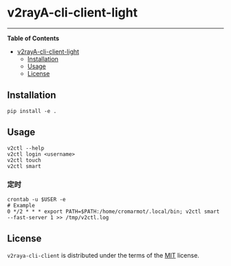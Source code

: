 # v2rayA-cli-client-light

<!-- [![PyPI - Version](https://img.shields.io/pypi/v/v2raya-cli-client.svg)](https://pypi.org/project/v2raya-cli-client) -->
<!-- [![PyPI - Python Version](https://img.shields.io/pypi/pyversions/v2raya-cli-client.svg)](https://pypi.org/project/v2raya-cli-client) -->

-----

**Table of Contents**

- [v2rayA-cli-client-light](#v2raya-cli-client-light)
  - [Installation](#installation)
  - [Usage](#usage)
  - [License](#license)

## Installation

```console
pip install -e .
```

## Usage

```console
v2ctl --help
v2ctl login <username>
v2ctl touch
v2ctl smart
```

### 定时

```
crontab -u $USER -e
# Example
0 */2 * * * export PATH=$PATH:/home/cromarmot/.local/bin; v2ctl smart --fast-server 1 >> /tmp/v2ctl.log
```

## License

`v2raya-cli-client` is distributed under the terms of the [MIT](https://spdx.org/licenses/MIT.html) license.
